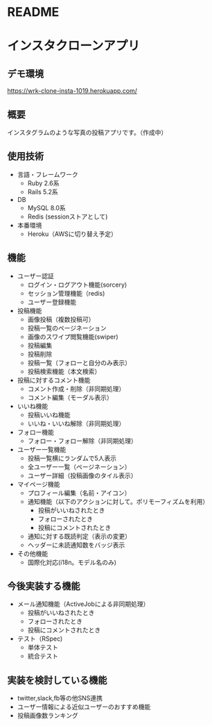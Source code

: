 # README

# インスタクローンアプリ
## デモ環境
https://wrk-clone-insta-1019.herokuapp.com/

## 概要
インスタグラムのような写真の投稿アプリです。（作成中）

## 使用技術
- 言語・フレームワーク
  - Ruby 2.6系
  - Rails 5.2系
- DB
  - MySQL 8.0系
  - Redis (sessionストアとして)
- 本番環境
  - Heroku（AWSに切り替え予定）

## 機能
- ユーザー認証
  - ログイン・ログアウト機能(sorcery)
  - セッション管理機能（redis)
  - ユーザー登録機能
- 投稿機能
  - 画像投稿（複数投稿可）
  - 投稿一覧のページネーション
  - 画像のスワイプ閲覧機能(swiper)
  - 投稿編集
  - 投稿削除
  - 投稿一覧（フォローと自分のみ表示）
  - 投稿検索機能（本文検索）
- 投稿に対するコメント機能
  - コメント作成・削除（非同期処理）
  - コメント編集（モーダル表示）
- いいね機能
  - 投稿いいね機能
  - いいね・いいね解除（非同期処理）
- フォロー機能
  - フォロー・フォロー解除（非同期処理）
- ユーザー一覧機能
  - 投稿一覧横にランダムで5人表示
  - 全ユーザー一覧（ページネーション）
  - ユーザー詳細（投稿画像のタイル表示）
- マイページ機能
  - プロフィール編集（名前・アイコン）
  - 通知機能（以下のアクションに対して。ポリモーフィズムを利用）
    - 投稿がいいねされたとき
    - フォローされたとき
    - 投稿にコメントされたとき
  - 通知に対する既読判定（表示の変更）
  - ヘッダーに未読通知数をバッジ表示
- その他機能
  - 国際化対応(i18n。モデル名のみ)

## 今後実装する機能
- メール通知機能（ActiveJobによる非同期処理）
  - 投稿がいいねされたとき
  - フォローされたとき
  - 投稿にコメントされたとき
- テスト（RSpec)
  - 単体テスト
  - 統合テスト

## 実装を検討している機能
- twitter,slack,fb等の他SNS連携
- ユーザー情報による近似ユーザーのおすすめ機能
- 投稿画像数ランキング
